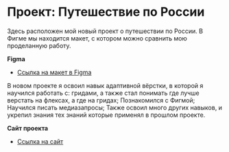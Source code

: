 # Проект: Путешествие по России

Здесь расположен мой новый проект о путешествии по России.
В Фигме мы находится макет, с котором можно сравнить мою проделанную работу.

**Figma**
* [Ссылка на макет в Figma](https://www.figma.com/file/5S2WSbEFL6awjVWJ0NWL8Q/Sprint-3_-Russia-_-desktop-mobile?node-id=28503%3A0)

В новом проекте я освоил навык адаптивной вёрстки, в которой я научился работать с: гридами, а также стал понимать где лучше верстать на флексах, а где на гридах; Познакомился с Фигмой; Научился писать медиазапросы; Также освоил много других навыков, и укрепил знания тех знаний которые применял в прошлом проекте.

**Сайт проекта**
* [Ссылка на сайт](https://towak0714.github.io/revin-travel/)
